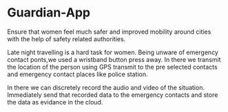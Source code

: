 # Guardian-App
Ensure that women feel much safer and improved mobility around cities with the help of safety related authorities.


Late night travelling is a hard task for women.
Being unware of emergency contact ponts,we used a wristband button press away.
In there we transmit the location of the person using GPS transmit to the pre selected contacts and emergency contact places like police station.

In there we can discretely record the audio and video of the situation.
Immediately send that recorded data to the emergency contacts and store the data as evidance in the cloud.
